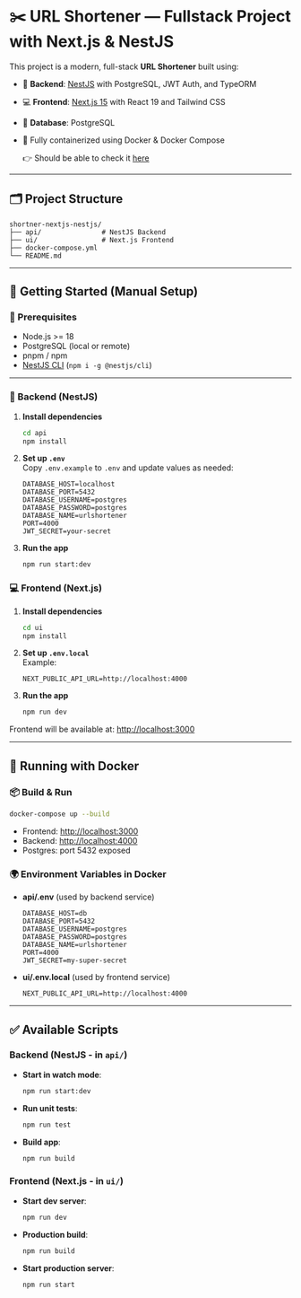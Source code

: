
# ✂️ URL Shortener — Fullstack Project with Next.js & NestJS

This project is a modern, full-stack **URL Shortener** built using:

- 🔐 **Backend**: [NestJS](https://nestjs.com/) with PostgreSQL, JWT Auth, and TypeORM
- 💻 **Frontend**: [Next.js 15](https://nextjs.org/) with React 19 and Tailwind CSS
- 🐘 **Database**: PostgreSQL
- 🐳 Fully containerized using Docker & Docker Compose

    
    👉 Should be able to check it [here](https://www.loom.com/share/01709ba10b6344fea1706e78f8808d08?sid=29a6bc62-76af-4f0c-b1b6-af9d679e7f4d)
---

## 🗂️ Project Structure

```plaintext
shortner-nextjs-nestjs/
├── api/               # NestJS Backend
├── ui/                # Next.js Frontend
├── docker-compose.yml
└── README.md
```

---

## 🚀 Getting Started (Manual Setup)

### 🧩 Prerequisites

- Node.js >= 18
- PostgreSQL (local or remote)
- pnpm / npm
- [NestJS CLI](https://docs.nestjs.com/cli/overview) (`npm i -g @nestjs/cli`)

---

### 🔧 Backend (NestJS)

1. **Install dependencies**
   ```bash
   cd api
   npm install
   ```

2. **Set up `.env`**  
   Copy `.env.example` to `.env` and update values as needed:
   ```plaintext
   DATABASE_HOST=localhost
   DATABASE_PORT=5432
   DATABASE_USERNAME=postgres
   DATABASE_PASSWORD=postgres
   DATABASE_NAME=urlshortener
   PORT=4000
   JWT_SECRET=your-secret
   ```

3. **Run the app**
   ```bash
   npm run start:dev
   ```

### 💻 Frontend (Next.js)

1. **Install dependencies**
   ```bash
   cd ui
   npm install
   ```

2. **Set up `.env.local`**  
   Example:
   ```plaintext
   NEXT_PUBLIC_API_URL=http://localhost:4000
   ```

3. **Run the app**
   ```bash
   npm run dev
   ```

Frontend will be available at: [http://localhost:3000](http://localhost:3000)

---

## 🐳 Running with Docker

### 📦 Build & Run

```bash
docker-compose up --build
```

- Frontend: [http://localhost:3000](http://localhost:3000)
- Backend: [http://localhost:4000](http://localhost:4000)
- Postgres: port 5432 exposed

### 🌍 Environment Variables in Docker

- **api/.env** (used by backend service)
  ```plaintext
  DATABASE_HOST=db
  DATABASE_PORT=5432
  DATABASE_USERNAME=postgres
  DATABASE_PASSWORD=postgres
  DATABASE_NAME=urlshortener
  PORT=4000
  JWT_SECRET=my-super-secret
  ```

- **ui/.env.local** (used by frontend service)
  ```plaintext
  NEXT_PUBLIC_API_URL=http://localhost:4000
  ```

---

## ✅ Available Scripts

### Backend (NestJS - in `api/`)

- **Start in watch mode**: 
  ```bash
  npm run start:dev
  ```

- **Run unit tests**: 
  ```bash
  npm run test
  ```

- **Build app**: 
  ```bash
  npm run build
  ```

### Frontend (Next.js - in `ui/`)

- **Start dev server**: 
  ```bash
  npm run dev
  ```

- **Production build**: 
  ```bash
  npm run build
  ```

- **Start production server**: 
  ```bash
  npm run start
  ```
